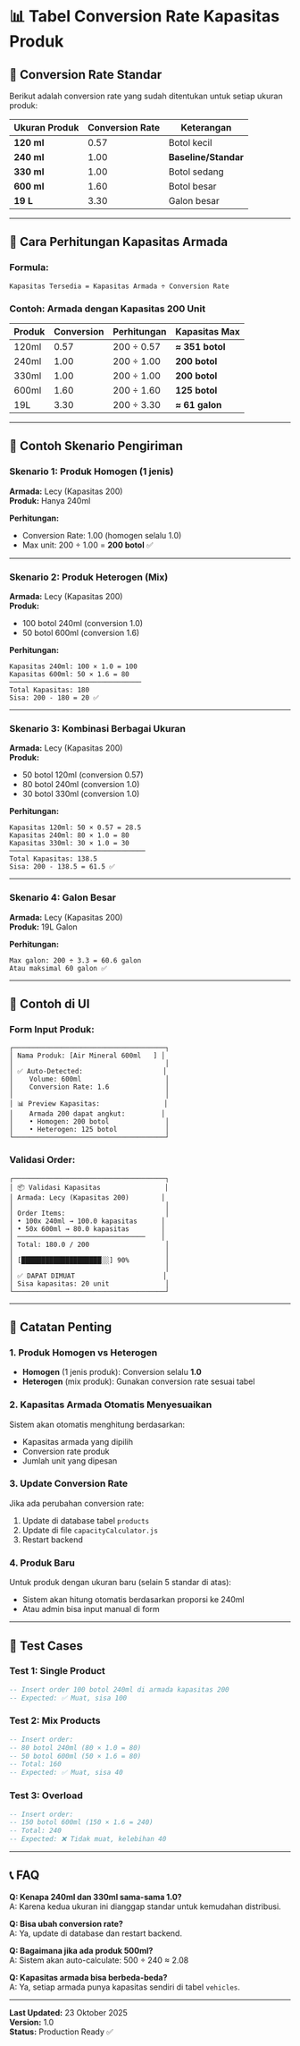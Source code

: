 # 📊 Tabel Conversion Rate Kapasitas Produk

## 🎯 Conversion Rate Standar

Berikut adalah conversion rate yang sudah ditentukan untuk setiap ukuran produk:

| Ukuran Produk | Conversion Rate | Keterangan           |
| ------------- | --------------- | -------------------- |
| **120 ml**    | 0.57            | Botol kecil          |
| **240 ml**    | 1.00            | **Baseline/Standar** |
| **330 ml**    | 1.00            | Botol sedang         |
| **600 ml**    | 1.60            | Botol besar          |
| **19 L**      | 3.30            | Galon besar          |

---

## 🧮 Cara Perhitungan Kapasitas Armada

### Formula:

```
Kapasitas Tersedia = Kapasitas Armada ÷ Conversion Rate
```

### Contoh: Armada dengan Kapasitas 200 Unit

| Produk | Conversion | Perhitungan | Kapasitas Max   |
| ------ | ---------- | ----------- | --------------- |
| 120ml  | 0.57       | 200 ÷ 0.57  | **≈ 351 botol** |
| 240ml  | 1.00       | 200 ÷ 1.00  | **200 botol**   |
| 330ml  | 1.00       | 200 ÷ 1.00  | **200 botol**   |
| 600ml  | 1.60       | 200 ÷ 1.60  | **125 botol**   |
| 19L    | 3.30       | 200 ÷ 3.30  | **≈ 61 galon**  |

---

## 🚛 Contoh Skenario Pengiriman

### Skenario 1: Produk Homogen (1 jenis)

**Armada:** Lecy (Kapasitas 200)  
**Produk:** Hanya 240ml

**Perhitungan:**

- Conversion Rate: 1.00 (homogen selalu 1.0)
- Max unit: 200 ÷ 1.00 = **200 botol** ✅

---

### Skenario 2: Produk Heterogen (Mix)

**Armada:** Lecy (Kapasitas 200)  
**Produk:**

- 100 botol 240ml (conversion 1.0)
- 50 botol 600ml (conversion 1.6)

**Perhitungan:**

```
Kapasitas 240ml: 100 × 1.0 = 100
Kapasitas 600ml: 50 × 1.6 = 80
─────────────────────────────────
Total Kapasitas: 180
Sisa: 200 - 180 = 20 ✅
```

---

### Skenario 3: Kombinasi Berbagai Ukuran

**Armada:** Lecy (Kapasitas 200)  
**Produk:**

- 50 botol 120ml (conversion 0.57)
- 80 botol 240ml (conversion 1.0)
- 30 botol 330ml (conversion 1.0)

**Perhitungan:**

```
Kapasitas 120ml: 50 × 0.57 = 28.5
Kapasitas 240ml: 80 × 1.0 = 80
Kapasitas 330ml: 30 × 1.0 = 30
──────────────────────────────────
Total Kapasitas: 138.5
Sisa: 200 - 138.5 = 61.5 ✅
```

---

### Skenario 4: Galon Besar

**Armada:** Lecy (Kapasitas 200)  
**Produk:** 19L Galon

**Perhitungan:**

```
Max galon: 200 ÷ 3.3 = 60.6 galon
Atau maksimal 60 galon ✅
```

---

## 🎨 Contoh di UI

### Form Input Produk:

```
┌──────────────────────────────────────┐
│ Nama Produk: [Air Mineral 600ml   ] │
│                                      │
│ ✅ Auto-Detected:                    │
│    Volume: 600ml                     │
│    Conversion Rate: 1.6              │
│                                      │
│ 📊 Preview Kapasitas:                │
│    Armada 200 dapat angkut:         │
│    • Homogen: 200 botol              │
│    • Heterogen: 125 botol            │
└──────────────────────────────────────┘
```

### Validasi Order:

```
┌──────────────────────────────────────┐
│ 📦 Validasi Kapasitas                │
│ Armada: Lecy (Kapasitas 200)        │
│                                      │
│ Order Items:                         │
│ • 100x 240ml → 100.0 kapasitas      │
│ • 50x 600ml → 80.0 kapasitas        │
│ ────────────────────────────────    │
│ Total: 180.0 / 200                   │
│                                      │
│ [████████████████████░░] 90%         │
│                                      │
│ ✅ DAPAT DIMUAT                      │
│ Sisa kapasitas: 20 unit              │
└──────────────────────────────────────┘
```

---

## 📝 Catatan Penting

### 1. **Produk Homogen vs Heterogen**

- **Homogen** (1 jenis produk): Conversion selalu **1.0**
- **Heterogen** (mix produk): Gunakan conversion rate sesuai tabel

### 2. **Kapasitas Armada Otomatis Menyesuaikan**

Sistem akan otomatis menghitung berdasarkan:

- Kapasitas armada yang dipilih
- Conversion rate produk
- Jumlah unit yang dipesan

### 3. **Update Conversion Rate**

Jika ada perubahan conversion rate:

1. Update di database tabel `products`
2. Update di file `capacityCalculator.js`
3. Restart backend

### 4. **Produk Baru**

Untuk produk dengan ukuran baru (selain 5 standar di atas):

- Sistem akan hitung otomatis berdasarkan proporsi ke 240ml
- Atau admin bisa input manual di form

---

## 🧪 Test Cases

### Test 1: Single Product

```sql
-- Insert order 100 botol 240ml di armada kapasitas 200
-- Expected: ✅ Muat, sisa 100
```

### Test 2: Mix Products

```sql
-- Insert order:
-- 80 botol 240ml (80 × 1.0 = 80)
-- 50 botol 600ml (50 × 1.6 = 80)
-- Total: 160
-- Expected: ✅ Muat, sisa 40
```

### Test 3: Overload

```sql
-- Insert order:
-- 150 botol 600ml (150 × 1.6 = 240)
-- Total: 240
-- Expected: ❌ Tidak muat, kelebihan 40
```

---

## 📞 FAQ

**Q: Kenapa 240ml dan 330ml sama-sama 1.0?**  
A: Karena kedua ukuran ini dianggap standar untuk kemudahan distribusi.

**Q: Bisa ubah conversion rate?**  
A: Ya, update di database dan restart backend.

**Q: Bagaimana jika ada produk 500ml?**  
A: Sistem akan auto-calculate: 500 ÷ 240 ≈ 2.08

**Q: Kapasitas armada bisa berbeda-beda?**  
A: Ya, setiap armada punya kapasitas sendiri di tabel `vehicles`.

---

**Last Updated:** 23 Oktober 2025  
**Version:** 1.0  
**Status:** Production Ready ✅
